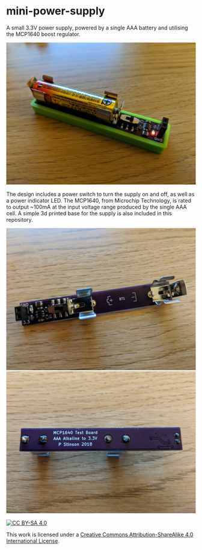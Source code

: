 # mini-power-supply
A small 3.3V power supply, powered by a single AAA battery and utilising the MCP1640 boost regulator.

![](Images/mini_3v3.jpg)

The design includes a power switch to turn the supply on and off, as well as a power indicator LED. The MCP1640, from Microchip Technology, is rated to output ~100mA at the input voltage range produced by the single AAA cell. A simple 3d printed base for the supply is also included in this repository.

![](Images/mini_3v3_top.jpg)
![](Images/mini_3v3_bottom.jpg)

[![CC BY-SA 4.0][cc-by-sa-image]][cc-by-sa]

[cc-by-sa]: http://creativecommons.org/licenses/by-sa/4.0/
[cc-by-sa-image]: https://licensebuttons.net/l/by-sa/4.0/88x31.png
[cc-by-sa-shield]: https://img.shields.io/badge/License-CC%20BY--SA%204.0-lightgrey.svg

This work is licensed under a [Creative Commons Attribution-ShareAlike 4.0 International License][cc-by-sa].

